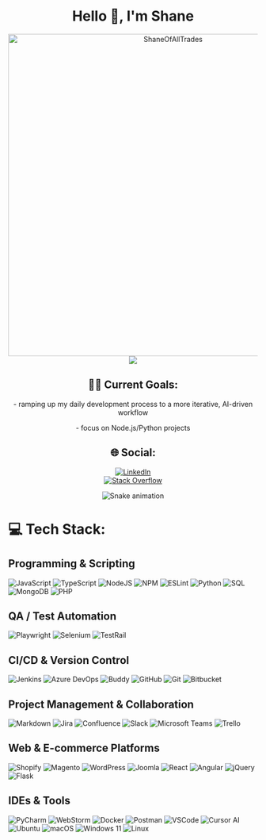 <div align="center">
  <h1>Hello 👋, I'm Shane</h1>
  <div>
    <a href="https://shaneofalltrades.com"><img src="https://shaneofalltrades.com/images/shaneofalltrades-github.png" alt="ShaneOfAllTrades" width="650" /></a>
    <img src="https://github-readme-stats.vercel.app/api/top-langs/?username=shane-reaume&layout=compact&theme=radical&include_all_commits=true&count_private=true" />
  </div>

  <h2>🔭🌱 Current Goals:</h2>

  <p>- ramping up my daily development process to a more iterative, AI-driven workflow</p>
  <p>- focus on Node.js/Python projects</p>

  <h2>🌐 Social:</h2>
  <a href="https://www.linkedin.com/in/shanereaume/"><img src="https://img.shields.io/badge/LinkedIn-%230077B5.svg?logo=linkedin&logoColor=white" alt="LinkedIn" /></a><br>
  <a href="https://stackoverflow.com/users/851753/shane"><img src="https://img.shields.io/badge/-Stackoverflow-FE7A16?logo=stack-overflow&logoColor=white" alt="Stack Overflow" /></a><br>

  <!-- <img src="https://profile-readme-generator.com/assets/snake.svg" alt="Snake animation" width="100%" /><br> -->
  <img src="https://raw.githubusercontent.com/shane-reaume/shane-reaume/output/snake.svg" alt="Snake animation" /><br>
</div>

# 💻 Tech Stack:

## Programming & Scripting
![JavaScript](https://img.shields.io/badge/javascript-%23323330.svg?style=for-the-badge&logo=javascript&logoColor=%23F7DF1E) 
![TypeScript](https://img.shields.io/badge/typescript-%23007ACC.svg?style=for-the-badge&logo=typescript&logoColor=white) 
![NodeJS](https://img.shields.io/badge/node.js-6DA55F?style=for-the-badge&logo=node.js&logoColor=white) 
![NPM](https://img.shields.io/badge/NPM-%23000000.svg?style=for-the-badge&logo=npm&logoColor=white) 
![ESLint](https://img.shields.io/badge/ESLint-4B3263?style=for-the-badge&logo=eslint&logoColor=white) 
![Python](https://img.shields.io/badge/python-3670A0.svg?style=for-the-badge&logo=python&logoColor=white)
![SQL](https://img.shields.io/badge/sql-%2300758F.svg?style=for-the-badge&logo=amazon-dynamodb&logoColor=white) 
![MongoDB](https://img.shields.io/badge/mongodb-47A248.svg?style=for-the-badge&logo=mongodb&logoColor=white)
![PHP](https://img.shields.io/badge/php-777BB4.svg?style=for-the-badge&logo=php&logoColor=white)

## QA / Test Automation
![Playwright](https://img.shields.io/badge/playwright-45ba2f.svg?style=for-the-badge&logo=playwright&logoColor=white)
![Selenium](https://img.shields.io/badge/selenium-43B02A.svg?style=for-the-badge&logo=selenium&logoColor=white)
![TestRail](https://img.shields.io/badge/TestRail-00A9E0.svg?style=for-the-badge&logo=testrail&logoColor=white)

## CI/CD & Version Control
![Jenkins](https://img.shields.io/badge/jenkins-%232C5263.svg?style=for-the-badge&logo=jenkins&logoColor=white)
![Azure DevOps](https://img.shields.io/badge/Azure%20DevOps-0078D7.svg?style=for-the-badge&logo=azure-devops&logoColor=white)
![Buddy](https://img.shields.io/badge/buddy-1A86FD.svg?style=for-the-badge&logo=buddy&logoColor=white)
![GitHub](https://img.shields.io/badge/github-%23181717.svg?style=for-the-badge&logo=github&logoColor=white)
![Git](https://img.shields.io/badge/git-F05033.svg?style=for-the-badge&logo=git&logoColor=white)
![Bitbucket](https://img.shields.io/badge/bitbucket-%230047B3.svg?style=for-the-badge&logo=bitbucket&logoColor=white)

## Project Management & Collaboration
![Markdown](https://img.shields.io/badge/markdown-%23000000.svg?style=for-the-badge&logo=markdown&logoColor=white) 
![Jira](https://img.shields.io/badge/jira-%230A0FFF.svg?style=for-the-badge&logo=jira&logoColor=white)
![Confluence](https://img.shields.io/badge/confluence-%23172BF4.svg?style=for-the-badge&logo=confluence&logoColor=white)
![Slack](https://img.shields.io/badge/slack-4A154B.svg?style=for-the-badge&logo=slack&logoColor=white)
![Microsoft Teams](https://img.shields.io/badge/microsoft%20teams-6264A7.svg?style=for-the-badge&logo=microsoft-teams&logoColor=white)
![Trello](https://img.shields.io/badge/Trello-%23026AA7.svg?style=for-the-badge&logo=Trello&logoColor=white)

## Web & E-commerce Platforms
![Shopify](https://img.shields.io/badge/shopify-8DB543?style=for-the-badge&logo=shopify&logoColor=white)
![Magento](https://img.shields.io/badge/magento-FF6700.svg?style=for-the-badge&logo=magento&logoColor=white)
![WordPress](https://img.shields.io/badge/WordPress-21759B.svg?style=for-the-badge&logo=wordpress&logoColor=white)
![Joomla](https://img.shields.io/badge/joomla-F44321?style=for-the-badge&logo=joomla&logoColor=white)
![React](https://img.shields.io/badge/React-20232A?style=for-the-badge&logo=react&logoColor=61DAFB)
![Angular](https://img.shields.io/badge/Angular-DD0031?style=for-the-badge&logo=angular&logoColor=white)
![jQuery](https://img.shields.io/badge/jQuery-0769AD?style=for-the-badge&logo=jquery&logoColor=white)
![Flask](https://img.shields.io/badge/Flask-000000?style=for-the-badge&logo=flask&logoColor=white)

## IDEs & Tools
![PyCharm](https://img.shields.io/badge/PyCharm-000000.svg?style=for-the-badge&logo=pycharm&logoColor=white)
![WebStorm](https://img.shields.io/badge/WebStorm-000000.svg?style=for-the-badge&logo=webstorm&logoColor=white)
![Docker](https://img.shields.io/badge/docker-%230db7ed.svg?style=for-the-badge&logo=docker&logoColor=white) 
![Postman](https://img.shields.io/badge/Postman-FF6C37?style=for-the-badge&logo=postman&logoColor=white) 
![VSCode](https://img.shields.io/badge/VSCode-007ACC?style=for-the-badge&logo=visual-studio-code&logoColor=white)
![Cursor AI](https://img.shields.io/badge/Cursor_AI-000000?style=for-the-badge&logoColor=white)
![Ubuntu](https://img.shields.io/badge/Ubuntu-E95420?style=for-the-badge&logo=ubuntu&logoColor=white)
![macOS](https://img.shields.io/badge/macOS-000000?style=for-the-badge&logo=apple&logoColor=white)
![Windows 11](https://img.shields.io/badge/Windows%2011-0078D4?style=for-the-badge&logo=windows&logoColor=white)
![Linux](https://img.shields.io/badge/Linux-FCC624?style=for-the-badge&logo=linux&logoColor=black)

